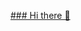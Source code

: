[### Hi there 👋](https://github.com/adamalrasi/CompassUK/assets/147779056/a113678b-734c-4368-b3f6-083d3e88375e
)

<!--
**adamalrasi/adamalrasi** is a ✨ _special_ ✨ repository because its `README.md` (this file) appears on your GitHub profile.

Here are some ideas to get you started:

- 🔭 I’m currently working on ...
- 🌱 I’m currently learning ...
- 👯 I’m looking to collaborate on ...
- 🤔 I’m looking for help with ...
- 💬 Ask me about ...
- 📫 How to reach me: ...
- 😄 Pronouns: ...
- ⚡ Fun fact: ...
-->
